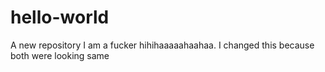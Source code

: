 # hello-world
A new repository
I am a fucker hihihaaaaahaahaa. I changed this because both were looking same
